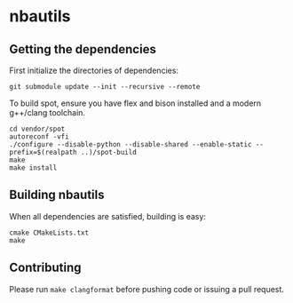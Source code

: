 # nbautils

## Getting the dependencies

First initialize the directories of dependencies:
```
git submodule update --init --recursive --remote
```

To build spot, ensure you have flex and bison installed and a modern g++/clang toolchain.
```
cd vendor/spot
autoreconf -vfi
./configure --disable-python --disable-shared --enable-static --prefix=$(realpath ..)/spot-build
make
make install
```

## Building nbautils

When all dependencies are satisfied, building is easy:

```
cmake CMakeLists.txt
make
```

## Contributing

Please run `make clangformat` before pushing code or issuing a pull request.


